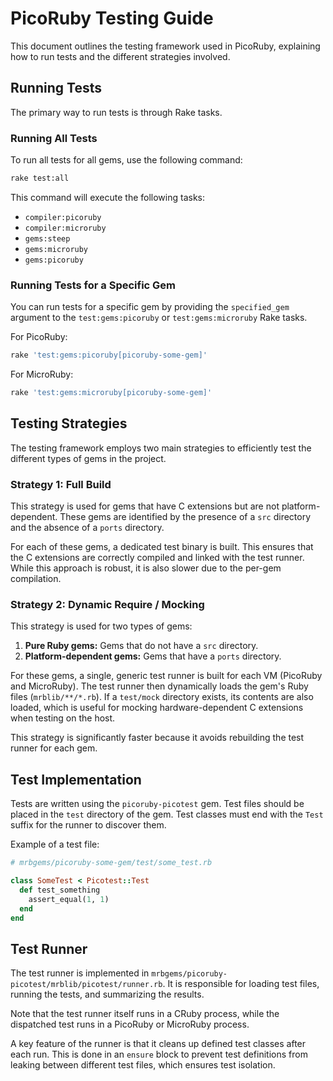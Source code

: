 # PicoRuby Testing Guide

This document outlines the testing framework used in PicoRuby, explaining how to run tests and the different strategies involved.

## Running Tests

The primary way to run tests is through Rake tasks.

### Running All Tests

To run all tests for all gems, use the following command:

```bash
rake test:all
```

This command will execute the following tasks:
-   `compiler:picoruby`
-   `compiler:microruby`
-   `gems:steep`
-   `gems:microruby`
-   `gems:picoruby`

### Running Tests for a Specific Gem

You can run tests for a specific gem by providing the `specified_gem` argument to the `test:gems:picoruby` or `test:gems:microruby` Rake tasks.

For PicoRuby:
```bash
rake 'test:gems:picoruby[picoruby-some-gem]'
```

For MicroRuby:
```bash
rake 'test:gems:microruby[picoruby-some-gem]'
```

## Testing Strategies

The testing framework employs two main strategies to efficiently test the different types of gems in the project.

### Strategy 1: Full Build

This strategy is used for gems that have C extensions but are not platform-dependent. These gems are identified by the presence of a `src` directory and the absence of a `ports` directory.

For each of these gems, a dedicated test binary is built. This ensures that the C extensions are correctly compiled and linked with the test runner. While this approach is robust, it is also slower due to the per-gem compilation.

### Strategy 2: Dynamic Require / Mocking

This strategy is used for two types of gems:
1.  **Pure Ruby gems:** Gems that do not have a `src` directory.
2.  **Platform-dependent gems:** Gems that have a `ports` directory.

For these gems, a single, generic test runner is built for each VM (PicoRuby and MicroRuby). The test runner then dynamically loads the gem's Ruby files (`mrblib/**/*.rb`). If a `test/mock` directory exists, its contents are also loaded, which is useful for mocking hardware-dependent C extensions when testing on the host.

This strategy is significantly faster because it avoids rebuilding the test runner for each gem.

## Test Implementation

Tests are written using the `picoruby-picotest` gem. Test files should be placed in the `test` directory of the gem. Test classes must end with the `Test` suffix for the runner to discover them.

Example of a test file:
```ruby
# mrbgems/picoruby-some-gem/test/some_test.rb

class SomeTest < Picotest::Test
  def test_something
    assert_equal(1, 1)
  end
end
```

## Test Runner

The test runner is implemented in `mrbgems/picoruby-picotest/mrblib/picotest/runner.rb`. It is responsible for loading test files, running the tests, and summarizing the results.

Note that the test runner itself runs in a CRuby process, while the dispatched test runs in a PicoRuby or MicroRuby process.

A key feature of the runner is that it cleans up defined test classes after each run. This is done in an `ensure` block to prevent test definitions from leaking between different test files, which ensures test isolation.
